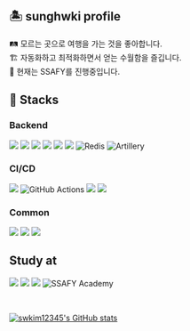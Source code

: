 ## 🏝️ sunghwki profile
🛤️ 모르는 곳으로 여행을 가는 것을 좋아합니다.
<br/>
🏗️ 자동화하고 최적화하면서 얻는 수월함을 즐깁니다.
<br/>
🧳 현재는 SSAFY를 진행중입니다.

## 🥞 Stacks

### Backend

<img src="https://img.shields.io/badge/TypeScript-3178C6?style=flat-square&logo=TypeScript&logoColor=white"> <img src="https://img.shields.io/badge/Express-000000?style=flat-square&logo=Express&logoColor=white"> <img src="https://img.shields.io/badge/NestJS-E0234E?style=flat-square&logo=NestJS&logoColor=white"> <img src="https://img.shields.io/badge/TypeORM-FE0803?style=flat-square&logo=TypeORM&logoColor=white"> <img src="https://img.shields.io/badge/Apache Hadoop-66CCFF?style=flat-square&logo=ApacheHadoop&logoColor=white"> <img src="https://img.shields.io/badge/MySQL-4479A1?style=flat-square&logo=MySQL&logoColor=white"> <img src="https://img.shields.io/badge/Redis-DC382D?style=flat-square&logo=redis&logoColor=white" alt="Redis"> <img src="https://img.shields.io/badge/Artillery-EF3E36?style=flat-square&logo=artillery&logoColor=white" alt="Artillery"> 


### CI/CD

<img src="https://img.shields.io/badge/Jenkins-D24939?style=flat-square&logo=Jenkins&logoColor=white"> <img src="https://img.shields.io/badge/GitHub%20Actions-2088FF?style=flat-square&logo=githubactions&logoColor=white" alt="GitHub Actions"> <img src="https://img.shields.io/badge/NGINX-009639?style=flat-square&logo=NGINX&logoColor=white"> <img src="https://img.shields.io/badge/docker-2496ED?style=flat-square&logo=docker&logoColor=white">


### Common

<img src="https://img.shields.io/badge/Slack-4A154B?style=flat-square&logo=Slack&logoColor=white"> <img src="https://img.shields.io/badge/Figma-F24E1E?style=flat-square&logo=Figma&logoColor=white"> <img src="https://img.shields.io/badge/Proxmox-E57000?style=flat-square&logo=Proxmox&logoColor=white">


## Study at

<img src="https://img.shields.io/badge/Konkuk University-036B3F?style=flat-square&logoColor=white"> <img src="https://img.shields.io/badge/Seoul-000000?style=flat-square&logo=42&logoColor=white"> <img src="https://img.shields.io/badge/boostcamp webmobile-2555FB?style=flat-square&logoColor=white"> <img src="https://img.shields.io/badge/SSAFY-Academy-2555FB?style=flat-square&logoColor=white" alt="SSAFY Academy">


</br>
<!--[![Solved.ac Profile](http://mazassumnida.wtf/api/generate_badge?boj=swkim12345)](https://solved.ac/swkim12345)-->

[![swkim12345's GitHub stats](https://github-readme-stats.vercel.app/api?username=swkim12345&theme=tokyonight)](https://github.com/anuraghazra/github-readme-stats)
